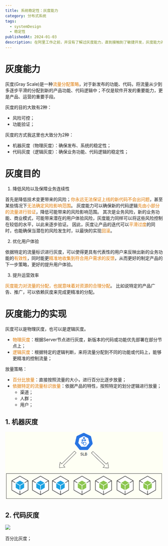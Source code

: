 ```yaml
---
title: 系统稳定性：灰度能力
category: 分布式系统
tags:
  - systemDesign
  - 稳定性
publishedAt: 2024-01-03
description: 在阿里工作之前，并没有了解过灰度能力，直到接触到了敏捷开发，灰度能力对快速地产品迭代及其重要
---
```

# 灰度能力

灰度(Gray Scale)是一种<font color="#de7802">流量分配策略</font>，对于新发布的功能、代码，将流量从少到多逐步平滑的分配到新的产品功能、代码逻辑中；不仅是软件开发的重要能力，更是产品、运营的重要手段。

灰度的目的大致有2种：
- 风险可控；
- 功能验证；

灰度的方式我这里也大致分为2种：
- 机器灰度（物理灰度）：确保发布、系统的稳定性；
- 代码灰度（逻辑灰度）：确保业务功能、代码逻辑的稳定性；

# 灰度目的

1. 降低风险以及保障业务连续性

首先是降低技术变更带来的风险；<font color="#de7802">你永远无法保证上线的新代码不会出问题</font>，甚至某些情况下<font color="#de7802">无法确定风险影响范围</font>。
灰度能力可以确保新的代码逻辑<font color="#de7802">先由小部分的流量进行验证</font>，降低可能带来的风险影响范围。
其次是业务风险，新的业务功能、商业模式，可能带来潜在的用户体验风险，灰度能力同样可以将这些风险控制在较低的水平，以此来逐步验证。
因此，灰度让产品的迭代可以<font color="#de7802">平滑过度</font>的同时，也能确保当潜在的风险发生时，以最快的实现<font color="#de7802">回滚</font>。

2. 优化用户体验

依据特定的流量标识进行灰度，可以使得更具有代表性的用户来反映出新的业务功能的<font color="#de7802">有效性</font>，同时能更<font color="#de7802">精准地收集到符合用户需求的反馈</font>，从而更好的制定产品的下一步策略，更好的提升用户体验。

3. 提升运营效率

<font color="#de7802">灰度能力对流量的分配，也就意味着对资源的合理分配</font>。
比如说特定的产品广告、推广，可以依赖灰度来完成更精准的分配。

# 灰度能力的实现

灰度可以是物理灰度，也可以是逻辑灰度。
- <font color="#de7802">物理灰度</font>：根据Server节点进行灰度，新版本的代码或功能优先部署在部分节点上；
- <font color="#de7802">逻辑灰度</font>：根据特定的逻辑判断，来将流量分配到不同的功能或代码上，能够更精准的控制流量；

放量策略：
- <font color="#de7802">百分比放量</font>：直接按照流量的大小，进行百分比逐步放量；
- <font color="#de7802">依据特定的流量标识放量</font>：依据产品的特性，按照特定的划分逻辑进行放量；
	- 渠道；
	- 人群；
	- 用户；
## 1. 机器灰度

![](/images/工程能力-稳定性-机器灰度.png)


## 2. 代码灰度

![](/images/工程能力-稳定性-灰度能力.png)

百分比灰度；


